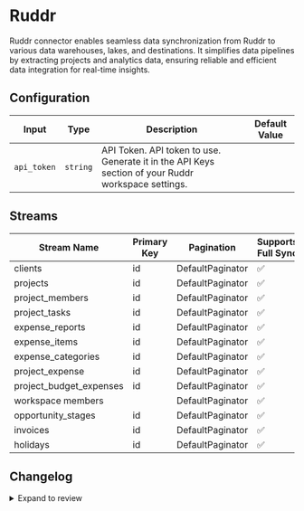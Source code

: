 # Ruddr
Ruddr connector enables seamless data synchronization from Ruddr to various data warehouses, lakes, and destinations. It simplifies data pipelines by extracting projects and analytics data, ensuring reliable and efficient data integration for real-time insights.

## Configuration

| Input | Type | Description | Default Value |
|-------|------|-------------|---------------|
| `api_token` | `string` | API Token. API token to use. Generate it in the API Keys section of your Ruddr workspace settings. |  |

## Streams
| Stream Name | Primary Key | Pagination | Supports Full Sync | Supports Incremental |
|-------------|-------------|------------|---------------------|----------------------|
| clients | id | DefaultPaginator | ✅ |  ❌  |
| projects | id | DefaultPaginator | ✅ |  ❌  |
| project_members | id | DefaultPaginator | ✅ |  ❌  |
| project_tasks | id | DefaultPaginator | ✅ |  ❌  |
| expense_reports | id | DefaultPaginator | ✅ |  ❌  |
| expense_items | id | DefaultPaginator | ✅ |  ❌  |
| expense_categories | id | DefaultPaginator | ✅ |  ❌  |
| project_expense | id | DefaultPaginator | ✅ |  ❌  |
| project_budget_expenses | id | DefaultPaginator | ✅ |  ❌  |
| workspace members |  | DefaultPaginator | ✅ |  ❌  |
| opportunity_stages | id | DefaultPaginator | ✅ |  ❌  |
| invoices | id | DefaultPaginator | ✅ |  ❌  |
| holidays | id | DefaultPaginator | ✅ |  ❌  |

## Changelog

<details>
  <summary>Expand to review</summary>

| Version          | Date              | Pull Request | Subject        |
|------------------|-------------------|--------------|----------------|
| 0.0.15 | 2025-04-05 | [57488](https://github.com/airbytehq/airbyte/pull/57488) | Update dependencies |
| 0.0.14 | 2025-03-29 | [56749](https://github.com/airbytehq/airbyte/pull/56749) | Update dependencies |
| 0.0.13 | 2025-03-22 | [56206](https://github.com/airbytehq/airbyte/pull/56206) | Update dependencies |
| 0.0.12 | 2025-03-08 | [54612](https://github.com/airbytehq/airbyte/pull/54612) | Update dependencies |
| 0.0.11 | 2025-02-15 | [53989](https://github.com/airbytehq/airbyte/pull/53989) | Update dependencies |
| 0.0.10 | 2025-02-08 | [53478](https://github.com/airbytehq/airbyte/pull/53478) | Update dependencies |
| 0.0.9 | 2025-02-01 | [52963](https://github.com/airbytehq/airbyte/pull/52963) | Update dependencies |
| 0.0.8 | 2025-01-25 | [52511](https://github.com/airbytehq/airbyte/pull/52511) | Update dependencies |
| 0.0.7 | 2025-01-18 | [51925](https://github.com/airbytehq/airbyte/pull/51925) | Update dependencies |
| 0.0.6 | 2025-01-11 | [51325](https://github.com/airbytehq/airbyte/pull/51325) | Update dependencies |
| 0.0.5 | 2024-12-28 | [50241](https://github.com/airbytehq/airbyte/pull/50241) | Update dependencies |
| 0.0.4 | 2024-12-14 | [49655](https://github.com/airbytehq/airbyte/pull/49655) | Update dependencies |
| 0.0.3 | 2024-12-12 | [49346](https://github.com/airbytehq/airbyte/pull/49346) | Update dependencies |
| 0.0.2 | 2024-12-11 | [49080](https://github.com/airbytehq/airbyte/pull/49080) | Starting with this version, the Docker image is now rootless. Please note that this and future versions will not be compatible with Airbyte versions earlier than 0.64 |
| 0.0.1 | 2024-11-08 | | Initial release by [@bishalbera](https://github.com/bishalbera) via Connector Builder |

</details>
